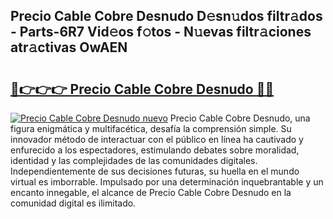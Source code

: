 ## Precio Cable Cobre Desnudo D𝚎sn𝚞dos filtr𝚊dos - Parts-6R7 Vid𝚎os f𝚘tos - N𝚞evas filtr𝚊ciones atr𝚊ctivas OwAEN

# <h2><a href="http://mb2e8yc.tromn.icu/?c=Precio+Cable+Cobre+Desnudo">🔗👉👉👉 Precio Cable Cobre Desnudo 🔗🔗</a></h2>

[![Precio Cable Cobre Desnudo nuevo](https://i.imgur.com/pEAQMta.gif)](http://mb2e8yc.tromn.icu/?c=Precio+Cable+Cobre+Desnudo)
Precio Cable Cobre Desnudo, una figura enigmática y multifacética, desafía la comprensión simple. Su innovador método de interactuar con el público en línea ha cautivado y enfurecido a los espectadores, estimulando debates sobre moralidad, identidad y las complejidades de las comunidades digitales. Independientemente de sus decisiones futuras, su huella en el mundo virtual es imborrable. Impulsado por una determinación inquebrantable y un encanto innegable, el alcance de Precio Cable Cobre Desnudo en la comunidad digital es ilimitado.

